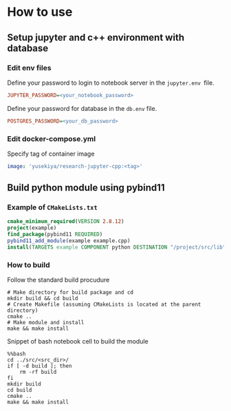 # How to use

## Setup jupyter and c++ environment with database

### Edit env files

Define your password to login to notebook server in the `jupyter.env `file.

``` ini
JUPYTER_PASSWORD=<your_notebook_password>
```

Define your password for database in the `db.env` file.

``` ini
POSTGRES_PASSWORD=<your_db_password>
```

### Edit docker-compose.yml

Specify tag of container image

```yaml
image: 'yusekiya/research-jupyter-cpp:<tag>'
```


## Build python module using pybind11

###  Example of `CMakeLists.txt`

``` cmake
cmake_minimum_required(VERSION 2.8.12)
project(example)
find_package(pybind11 REQUIRED)
pybind11_add_module(example example.cpp)
install(TARGETS example COMPONENT python DESTINATION "/project/src/lib")
```

### How to build

Follow the standard build procudure

``` shell
# Make directory for build package and cd
mkdir build && cd build
# Create Makefile (assuming CMakeLists is located at the parent directory)
cmake ..
# Make module and install
make && make install
```

Snippet of bash notebook cell to build the module

``` jupyter-notebook
%%bash
cd ../src/<src_dir>/
if [ -d build ]; then
    rm -rf build
fi
mkdir build
cd build
cmake ..
make && make install
```

